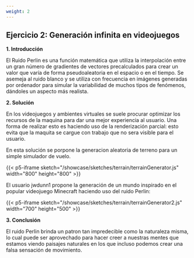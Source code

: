 ```yaml
---
weight: 2
---
```

## Ejercicio 2: Generación infinita en videojuegos

**1. Introducción**

El Ruido Perlin es una función matemática que utiliza la interpolación entre un gran número de gradientes de vectores precalculados para crear un valor que varía de forma pseudoaleatoria en el espacio o en el tiempo. Se asemeja al ruido blanco y se utiliza con frecuencia en imágenes generadas por ordenador para simular la variabilidad de muchos tipos de fenómenos, dándoles un aspecto más realista.


**2. Solución**

En los videojuegos y ambientes virtuales se suele procurar optimizar los recursos de la maquina para dar una mejor experiencia al usuario. Una forma de realizar esto es haciendo uso de la renderización parcial: esto evita que la maquita se cargue con trabajo que no sera visible para el usuario. 

En esta solución se porpone la generacion aleatoria de terreno para un simple simulador de vuelo.

{{< p5-iframe sketch="/showcase/sketches/terrain/terrainGenerator.js" width="800" height="800" >}}

El usuario jwdunn1 propone la generación de un mundo inspirado en el popular videojuego Minecraft haciendo uso del ruido Perlin:

{{< p5-iframe sketch="/showcase/sketches/terrain/terrainGenerator2.js" width="700" height="500" >}}

**3. Conclusión**

El ruido Perlin brinda un patron tan impredecible como la naturaleza misma, lo cual puede ser aprovechado para hacer creer a nuestras mentes que estamos viendo paisajes naturales en los que incluso podemos crear una falsa sensación de movimiento.